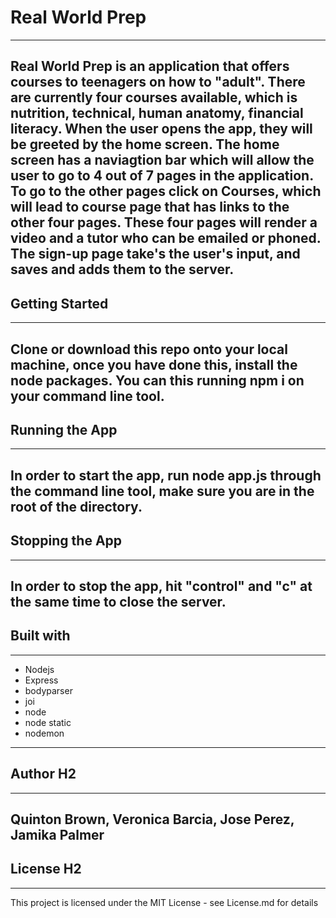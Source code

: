 # Real World Prep 
---
Real World Prep is an application that offers courses to teenagers on how to "adult". There are currently four courses
available, which is nutrition, technical, human anatomy, financial literacy. When the user opens the app, they will be greeted 
by the home screen. The home screen has a naviagtion bar which will allow the user to go to 4 out of 7 pages in the application.
To go to the other pages click on Courses, which will lead to course page that has links to the other four pages. These four
pages will render a video and a tutor who can be emailed or phoned. The sign-up page take's the user's input, and saves and
adds them to the server.
---
## Getting Started 
---
Clone or download this repo onto your local machine, once you have done this, install the node packages. You can this running 
npm i on your command line tool.
---
## Running the App 
---
In order to start the app, run node app.js through the command line tool, make sure you are in the root of the directory.
---
## Stopping the App 
---
In order to stop the app, hit "control" and "c" at the same time to close the server.
---
## Built with 
---
- Nodejs
- Express
- bodyparser
- joi
- node
- node static
- nodemon
---
## Author H2
---
Quinton Brown, Veronica Barcia, Jose Perez, Jamika Palmer
---
## License H2
---
This project is licensed under the MIT License - see License.md for details
